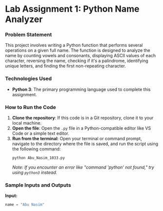 # Lab Assignment 1: Python Name Analyzer

### Problem Statement

This project involves writing a Python function that performs several operations on a given full name. The function is designed to analyze the name by counting vowels and consonants, displaying ASCII values of each character, reversing the name, checking if it's a palindrome, identifying unique letters, and finding the first non-repeating character.

### Technologies Used

- **Python 3**: The primary programming language used to complete this assignment.

### How to Run the Code

1.  **Clone the repository**: If this code is in a Git repository, clone it to your local machine.
2.  **Open the file**: Open the `.py` file in a Python-compatible editor like VS Code or a simple text editor.
3.  **Run from the terminal**: Open your terminal or command prompt, navigate to the directory where the file is saved, and run the script using the following command:
    ```bash
    python Abu_Nasim_1033.py
    ```
    _Note: If you encounter an error like "command 'python' not found," try using `python3` instead._

### Sample Inputs and Outputs

**Input:**

```python
name = "Abu Nasim"
```
